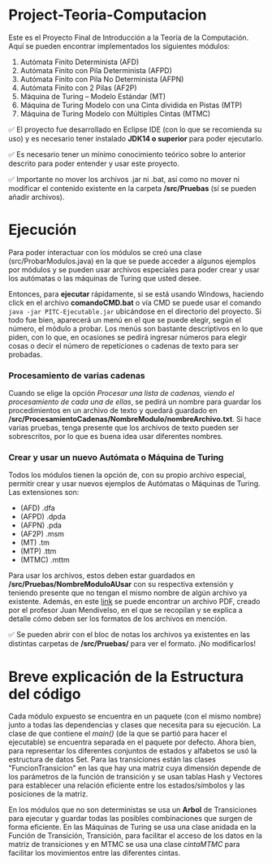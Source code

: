 # Project-Teoria-Computacion
Este es el Proyecto Final de Introducción a la Teoría de la Computación. Aquí se pueden encontrar implementados los siguientes módulos:
1. Autómata Finito Determinista (AFD)
2. Autómata Finito con Pila Determinista (AFPD)
3. Autómata Finito con Pila No Determinista (AFPN)
4. Autómata Finito con 2 Pilas (AF2P)
5. Máquina de Turing – Modelo Estándar (MT)
6. Máquina de Turing Modelo con una Cinta dividida en Pistas (MTP)
7. Máquina de Turing Modelo con Múltiples Cintas (MTMC)

:white_check_mark: El proyecto fue desarrollado en Eclipse IDE (con lo que se recomienda su uso) y es necesario tener instalado **JDK14 o superior** para poder ejecutarlo.

:white_check_mark: Es necesario tener un mínimo conocimiento teórico sobre lo anterior descrito para poder entender y usar este proyecto. 

:white_check_mark: Importante no mover los archivos .jar ni .bat, así como no mover ni modificar el contenido existente en la carpeta **/src/Pruebas** (sí se pueden añadir archivos).
# Ejecución
Para poder interactuar con los módulos se creó una clase (src/ProbarModulos.java) en la que se puede acceder a algunos ejemplos por módulos y se pueden usar archivos especiales para poder crear y usar los autómatas o las máquinas de Turing que usted desee.

Entonces, para **ejecutar** rápidamente, si se está usando Windows, haciendo click en el archivo **comandoCMD.bat** o vía CMD se puede usar el comando `java -jar PITC-Ejecutable.jar` ubicándose en el directorio del proyecto. Si todo fue bien, aparecerá un menú en el que se puede elegir, según el número, el módulo a probar.
Los menús son bastante descriptivos en lo que piden, con lo que, en ocasiones se pedirá ingresar números para elegir cosas o decir el número de repeticiones o cadenas de texto para ser probadas.

### Procesamiento de varias cadenas
Cuando se elige la opción *Procesar una lista de cadenas, viendo el procesamiento de cada una de ellas*, se pedirá un nombre para guardar los procedimientos en un archivo de texto y quedará guardado en **/src/ProcesamientoCadenas/NombreModulo/nombreArchivo.txt**.
Si hace varias pruebas, tenga presente que los archivos de texto pueden ser sobrescritos, por lo que es buena idea usar diferentes nombres.
### Crear y usar un nuevo Autómata o Máquina de Turing
Todos los módulos tienen la opción de, con su propio archivo especial, permitir crear y usar nuevos ejemplos de Autómatas o Máquinas de Turing. Las extensiones son:
- (AFD) .dfa
- (AFPD) .dpda
- (AFPN) .pda
- (AF2P) .msm
- (MT) .tm
- (MTP) .ttm
- (MTMC) .mttm

Para usar los archivos, estos deben estar guardados en **/src/Pruebas/NombreModuloAUsar** con su respectiva extensión y teniendo presente que no tengan el mismo nombre de algún archivo ya existente. Además, en este [link](https://drive.google.com/file/d/1EGp6UaGawNgDEoCejzG7nLlaTBPse6rA/view?usp=sharing)
se puede encontrar un archivo PDF, creado por el profesor Juan Mendivelso, en el que se recopilan y se explica a detalle cómo deben ser los formatos de los archivos en mención.

:white_check_mark: Se pueden abrir con el bloc de notas los archivos ya existentes en las distintas carpetas de **/src/Pruebas/** para ver el formato. ¡No modificarlos!

# Breve explicación de la Estructura del código
Cada módulo expuesto se encuentra en un paquete (con el mismo nombre) junto a todas las dependencias y clases que necesita para su ejecución. La clase de que contiene el *main()* (de la que se partió para hacer el ejecutable) se encuentra separada en el paquete por defecto.
Ahora bien, para representar los diferentes conjuntos de estados y alfabetos se usó la estructura de datos Set. Para las transiciones están las clases "FuncionTransicion" en las que hay una matriz cuya dimensión depende de los parámetros de la función de transición y se usan tablas Hash y Vectores para establecer una relación eficiente entre los estados/símbolos y las posiciones de la matriz.

En los módulos que no son deterministas se usa un **Arbol** de Transiciones para ejecutar y guardar todas las posibles combinaciones que surgen de forma eficiente. En las Máquinas de Turing se usa una clase anidada en la Función de Transición, Transición, para facilitar el acceso de los datos en la matriz de transiciones y en MTMC se usa una clase *cintaMTMC* para facilitar los movimientos entre las diferentes cintas.
 
